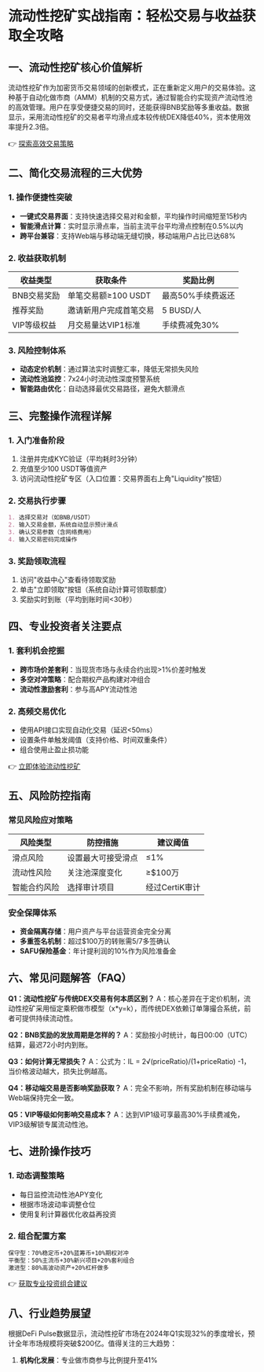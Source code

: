 # 流动性挖矿实战指南：轻松交易与收益获取全攻略

## 一、流动性挖矿核心价值解析
流动性挖矿作为加密货币交易领域的创新模式，正在重新定义用户的交易体验。这种基于自动化做市商（AMM）机制的交易方式，通过智能合约实现资产流动性池的高效管理。用户在享受便捷交易的同时，还能获得BNB奖励等多重收益。数据显示，采用流动性挖矿的交易者平均滑点成本较传统DEX降低40%，资本使用效率提升2.3倍。

👉 [探索高效交易策略](https://bit.ly/okx_welcome)

## 二、简化交易流程的三大优势
### 1. 操作便捷性突破
- **一键式交易界面**：支持快速选择交易对和金额，平均操作时间缩短至15秒内
- **智能滑点计算**：实时显示滑点率，当前主流平台平均滑点控制在0.5%以内
- **跨平台兼容**：支持Web端与移动端无缝切换，移动端用户占比已达68%

### 2. 收益获取机制
| 收益类型       | 获取条件                  | 奖励比例       |
|----------------|---------------------------|----------------|
| BNB交易奖励    | 单笔交易额≥100 USDT       | 最高50%手续费返还 |
| 推荐奖励       | 邀请新用户完成首笔交易    | 5 BUSD/人      |
| VIP等级权益    | 月交易量达VIP1标准        | 手续费减免30%  |

### 3. 风险控制体系
- **动态定价机制**：通过算法实时调整汇率，降低无常损失风险
- **流动性池监控**：7x24小时流动性深度预警系统
- **智能路由优化**：自动选择最优交易路径，避免大额滑点

## 三、完整操作流程详解
### 1. 入门准备阶段
1. 注册并完成KYC验证（平均耗时3分钟）
2. 充值至少100 USDT等值资产
3. 访问流动性挖矿专区（入口位置：交易界面右上角"Liquidity"按钮）

### 2. 交易执行步骤
```markdown
1. 选择交易对（如BNB/USDT）
2. 输入交易金额，系统自动显示预计滑点
3. 确认交易参数（含网络费用）
4. 输入交易密码完成操作
```

### 3. 奖励领取流程
1. 访问"收益中心"查看待领取奖励
2. 单击"立即领取"按钮（系统自动计算可领取额度）
3. 奖励实时到账（平均到账时间<30秒）

## 四、专业投资者关注要点
### 1. 套利机会挖掘
- **跨市场价差套利**：当现货市场与永续合约出现>1%价差时触发
- **多空对冲策略**：配合期权产品构建对冲组合
- **流动性激励套利**：参与高APY流动性池

### 2. 高频交易优化
- 使用API接口实现自动化交易（延迟<50ms）
- 设置条件单触发阈值（支持价格、时间双重条件）
- 组合使用止盈止损功能

👉 [立即体验流动性挖矿](https://bit.ly/okx_welcome)

## 五、风险防控指南
### 常见风险应对策略
| 风险类型       | 防控措施                  | 建议阈值       |
|----------------|---------------------------|----------------|
| 滑点风险       | 设置最大可接受滑点        | ≤1%            |
| 流动性风险     | 关注池深度变化            | ≥$100万         |
| 智能合约风险   | 选择审计项目              | 经过CertiK审计  |

### 安全保障体系
- **资金隔离存储**：用户资产与平台运营资金完全分离
- **多重签名机制**：超过$100万的转账需5/7多签确认
- **SAFU保险基金**：年计提利润的10%作为风险准备金

## 六、常见问题解答（FAQ）
**Q1：流动性挖矿与传统DEX交易有何本质区别？**
A：核心差异在于定价机制，流动性挖矿采用恒定乘积做市模型（x*y=k），而传统DEX依赖订单簿撮合系统，前者可提供持续流动性。

**Q2：BNB奖励的发放周期是怎样的？**
A：奖励按小时统计，每日00:00（UTC）结算，最迟72小时内到账。

**Q3：如何计算无常损失？**
A：公式为：IL = 2√(priceRatio)/(1+priceRatio) -1，当价格波动越大，损失比例越高。

**Q4：移动端交易是否影响奖励获取？**
A：完全不影响，所有奖励机制在移动端与Web端保持完全一致。

**Q5：VIP等级如何影响交易成本？**
A：达到VIP1级可享最高30%手续费减免，VIP3级解锁专属流动性池。

## 七、进阶操作技巧
### 1. 动态调整策略
- 每日监控流动性池APY变化
- 根据市场波动率调整仓位
- 使用复利计算器优化收益再投资

### 2. 组合配置方案
```markdown
保守型：70%稳定币+20%蓝筹币+10%期权对冲
平衡型：50%主流币+30%新兴项目+20%套利组合
激进型：80%高波动资产+20%杠杆做多
```

👉 [获取专业投资组合建议](https://bit.ly/okx_welcome)

## 八、行业趋势展望
根据DeFi Pulse数据显示，流动性挖矿市场在2024年Q1实现32%的季度增长，预计全年市场规模将突破$200亿。值得关注的三大趋势：
1. **机构化发展**：专业做市商参与比例提升至41%
